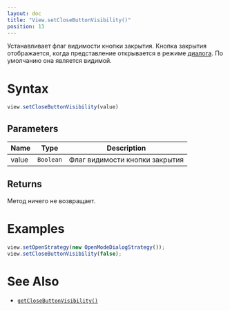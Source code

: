 ```yaml
---
layout: doc
title: "View.setCloseButtonVisibility()"
position: 13
---
```


Устанавливает флаг видимости кнопки закрытия. 
Кнопка закрытия отображается, когда представление открывается в режиме [диалога](../LinkView/OpenMode/). По умолчанию она является видимой.

# Syntax

```js
view.setCloseButtonVisibility(value)
```

## Parameters

|Name|Type|Description|
|----|----|-----------|
|value|`Boolean`|Флаг видимости кнопки закрытия|

## Returns

Метод ничего не возвращает.

# Examples

```js
view.setOpenStrategy(new OpenModeDialogStrategy());
view.setCloseButtonVisibility(false);
```

# See Also

* [`getCloseButtonVisibility()`](../View.getCloseButtonVisibility/)
